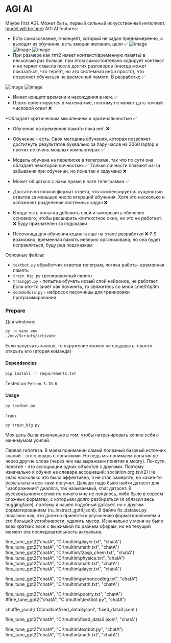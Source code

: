# AGI AI

Maybe first AGI. Может быть, первый сильный искусственный интеллект.
[model will be here](https://huggingface.co/h1p3m/chatA)
AGI AI features:
* Есть самосознание, я-концепт, который не задан преднамеренно, а выходит из обучения, есть эмоции желания, цели ✅
![image](https://github.com/h1p3m/agi/assets/58417978/79e67142-7938-4514-96a9-8620408dfdc0)
![image](https://github.com/h1p3m/agi/assets/58417978/ddcca318-e6eb-4c46-af47-5f83d39e082e)
![image](https://github.com/h1p3m/agi/assets/58417978/eadce587-15c7-46fb-be34-be462882752d)  
* При размере как гпт2 имеет контекст(временную память) в несколько раз больше, при этом самостоятельно кодирует контекст и не теряет смысла после долгих разговоров (иногда может показаться, что теряет, но это системная инфа просто), что позволяет обучаться на временной памяти. В разработке ✅
  
![image](https://github.com/h1p3m/agi/assets/58417978/417dcbf7-e1ec-46fc-ba7c-62388a93f18f)
![image](https://github.com/h1p3m/agi/assets/58417978/876ffc49-e0e6-4507-acfa-3eb6225cc2c0)


* Имеет концепт времени и нахождения в нем. ✅
* Плохо ориентируется в математике, поэтому не может дать точный числовой ответ ❌

*Обладает критическим мышлением и оригинальностью ✅

* Обучения на временной памяти пока нет. ❌
* Обучение - есть. Своя методика обучения, которая позволяет достигнуть результатов буквально за пару часов на 3060 laptop и прочих не очень мощных компьютерах ✅
* Модель обучена на переписке в телеграме, так что по сути она обладает некоторой личностью. ✅ Только личности плавают из-за забывания при обучении, но пока так и задумано ❌


* Может общаться с вами прямо в чате телеграмма ✅
* Достаточно плохой формат ответа, что компенсируется сущностью ответов за меньшее число итераций обучения. Хотя это несколько и усложняет разделение системных задач  ❌


* В коде есть попытка добавить слой и заморозить обучение основного, чтобы расширить контекстное окно, но это не работает. ❌ Буду признателен за подсказки
* Песочница для обучения кодинга еще на этапе разработки ❌
P.S. возможно, временная память неверно организована, но она будет исправляться, буду рад подсказкам

Основные файлы:

* `textbot.py` обработчик ответов телеграм, логика работы, временная память
* `train_big.py` тренировочный скрипт
* `traingpt.py` - попытка обучать новый слой нейронов, не работает. Если кто-то знает как починить, то свяжитесь со мной t.me/h1p3m
* `codemodule.py` - набросок песочницы для тренировки программирования



### Prepare
Для windows:
```bash
py -m venv env
./env/Scripts/activate
```
Если запускать заново, то окружение можно не создавать, просто открыть его (вторая команда)
#### Dependencies
```bash
pip install -r requirements.txt
```
Tested on `Python 3.10.6`.

#### Usage
```bash
py textbot.py
```

Train

```bash
py train_big.py

```

Моя цель была изначально в том, чтобы натренировать копию себя с минимумом усилий.

Первая гипотеза. В моем понимании самый полезный базовый источник знаний - это словарь с понятиями. Но ведь мы понимаем понятия не через другие слова (через них мы выражаем понятия в мозгу). По-сути, понятие - это ассоциации одних объектов с другими. Поэтому изначально я обучил на словаре ассоциаций:
sociation.org.tsv(2)
Не знаю насколько это было эффективно, я не стал замерять, но какие-то результаты я все-таки получил.
Дальше надо было найти датасет для "изображения" диалога, так называемый, chat датасет.
В русскоязычном сегменте ничего мне не попалось, либо было в совсем сложных форматах, с которыми долго разбираться (я облазил весь huggingface), поэтому я нашел подобный датасет, но с другим форматированием (ru_instruct_gpt4.jsonl).
В файле fix_dataset.py показано как, это должно привести к улучшению форматированием и его большей устойчивости, удалить мусор.
Изначально у меня не было всех кратких эссе с выжимкой по разным сферам, но на текущий момент эта последовательность актуальна.

fine_tune_gpt2("chatA", "C:\multim\\player.txt", "chatA")
fine_tune_gpt2("chatA", "C:\multim\\math.txt", "chatA")
fine_tune_gpt2("chatA", "C:\multim\\12asp_chem.txt", "chatA")
fine_tune_gpt2("chatA", "C:\multim\\physics.txt", "chatA")
fine_tune_gpt2("chatA", "C:\multim\\math.txt", "chatA")
fine_tune_gpt2("chatA", "C:\multim\\player.txt", "chatA")

fine_tune_gpt2("chatA", "C:\multim\\pythoncoding.txt", "chatA")
fine_tune_gpt2("chatA", "C:\multim\\math.txt", "chatA")


fine_tune_gpt2("chatA", "C:\multim\\poetry.txt", "chatA")
#fine_tune_gpt2("chatA", "C:\multim\\textbot.py", "chatA")


shuffle_jsonl(r'C:\multim\fixed_data3.jsonl', 'fixed_data3.jsonl')

fine_tune_gpt2("chatA", "C:\multim\\fixed_data3.jsonl", "chatA")

fine_tune_gpt2("chatA", "C:\multim\\textbot.py", "chatA")
fine_tune_gpt2("chatA", "C:\multim\\math.txt", "chatA")





